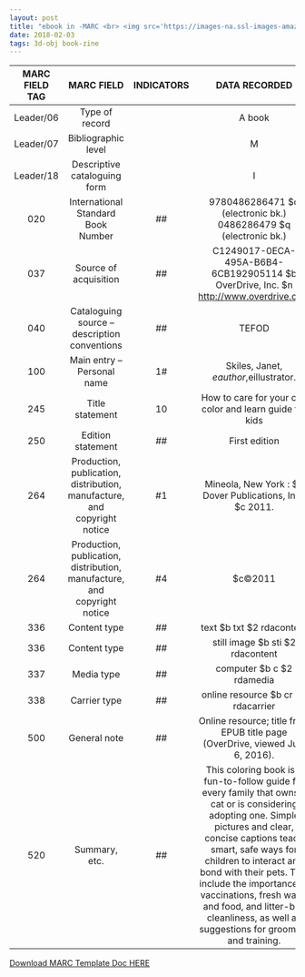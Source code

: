 ```yaml
---
layout: post
title: "ebook in -MARC <br> <img src='https://images-na.ssl-images-amazon.com/images/I/51iPmr15oyL._SX378_BO1,204,203,200_.jpg' height='375' width='245'>"
date: 2018-02-03
tags: 3d-obj book-zine
---
```



| MARC FIELD TAG  | MARC FIELD  | INDICATORS  | DATA RECORDED  |
|:-----:|:-----:|:-----:|:-----:|
| Leader/06  | Type of record  |   | A book   | 
| Leader/07  | Bibliographic level  |   | M  |
| Leader/18  | Descriptive cataloguing form  |   | I | 
 | 020  | International Standard Book Number  | ##  | 9780486286471 $q (electronic bk.) <br> 0486286479 $q (electronic bk.) | 
 | 037  | Source of acquisition  | ##  | C1249017-0ECA-495A-B6B4-6CB192905114 $b OverDrive, Inc. $n http://www.overdrive.com | 
 | 040  | Cataloguing source – description conventions  | ##  | TEFOD |
 | 100  | Main entry – Personal name  | 1#  | Skiles, Janet, $eauthor,$eillustrator. | 
 | 245  | Title statement  | 10  | How to care for your cat: color and learn guide for kids  |
 | 250  | Edition statement  | ##  | First edition  |
 | 264  | Production, publication, distribution, manufacture, and copyright notice  | #1  | Mineola, New York : $b Dover Publications, Inc., $c 2011. | 
 | 264  | Production, publication, distribution, manufacture, and copyright notice  | #4  | $c©2011 | | 300  | Physical description  | ##  | 1 online resource : $b illustrations |
 | 336  | Content type  | ##  | text $b txt $2 rdacontent |
 | 336 | Content type  | ## | still image $b sti $2 rdacontent | 
 | 337  | Media type  | ##  | computer $b c $2 rdamedia |
 | 338  | Carrier type  | ##  | online resource $b cr $2 rdacarrier |
 | 500   | General note  | ##  | Online resource; title from EPUB title page (OverDrive, viewed July 6, 2016). |
 | 520  | Summary, etc.  | ##  | This coloring book is a fun-to-follow guide for every family that owns a cat or is considering adopting one. Simple pictures and clear, concise captions teach smart, safe ways for children to interact and bond with their pets. Tips include the importance of vaccinations, fresh water and food, and litter-box cleanliness, as well as suggestions for grooming and training. |  | 

<a class="dwnld-btn" href="https://docs.google.com/document/d/1zFbwsSXv3k8OT-5jc6xV8y2xokuQ06Y0OGItHFWCDPc/edit?usp=sharing" target="_blank">Download MARC Template Doc HERE</a>
